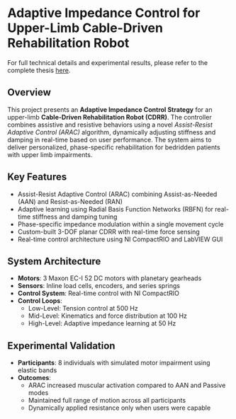 # Adaptive Impedance Control for Upper-Limb Cable-Driven Rehabilitation Robot

For full technical details and experimental results, please refer to the complete thesis [here](./GIST_Dissertation.pdf).


## Overview

This project presents an **Adaptive Impedance Control Strategy** for an upper-limb **Cable-Driven Rehabilitation Robot (CDRR)**. The controller combines assistive and resistive behaviors using a novel *Assist-Resist Adaptive Control (ARAC)* algorithm, dynamically adjusting stiffness and damping in real-time based on user performance. The system aims to deliver personalized, phase-specific rehabilitation for bedridden patients with upper limb impairments.


## Key Features

- Assist-Resist Adaptive Control (ARAC) combining Assist-as-Needed (AAN) and Resist-as-Needed (RAN)
- Adaptive learning using Radial Basis Function Networks (RBFN) for real-time stiffness and damping tuning
- Phase-specific impedance modulation within a single movement cycle
- Custom-built 3-DOF planar CDRR with real-time force sensing
- Real-time control architecture using NI CompactRIO and LabVIEW GUI

## System Architecture

- **Motors**: 3 Maxon EC-I 52 DC motors with planetary gearheads  
- **Sensors**: Inline load cells, encoders, and series springs  
- **Control System**: Real-time control with NI CompactRIO  
- **Control Loops**:
  - Low-Level: Tension control at 500 Hz  
  - Mid-Level: Kinematics and force distribution at 100 Hz  
  - High-Level: Adaptive impedance learning at 50 Hz  


## Experimental Validation

- **Participants**: 8 individuals with simulated motor impairment using elastic bands  
- **Outcomes**:
  - ARAC increased muscular activation compared to AAN and Passive modes  
  - Maintained full range of motion across all participants  
  - Dynamically applied resistance only when users were capable  
